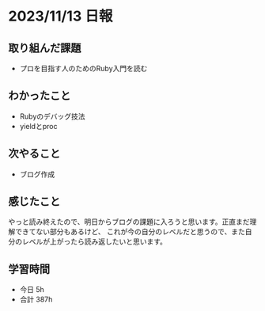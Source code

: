 # 2023/11/13 日報

## 取り組んだ課題
- プロを目指す人のためのRuby入門を読む

## わかったこと
- Rubyのデバッグ技法
- yieldとproc

## 次やること
- ブログ作成

## 感じたこと
やっと読み終えたので、明日からブログの課題に入ろうと思います。正直まだ理解できてない部分もあるけど、
これが今の自分のレベルだと思うので、また自分のレベルが上がったら読み返したいと思います。

## 学習時間
- 今日 5h
- 合計 387h



